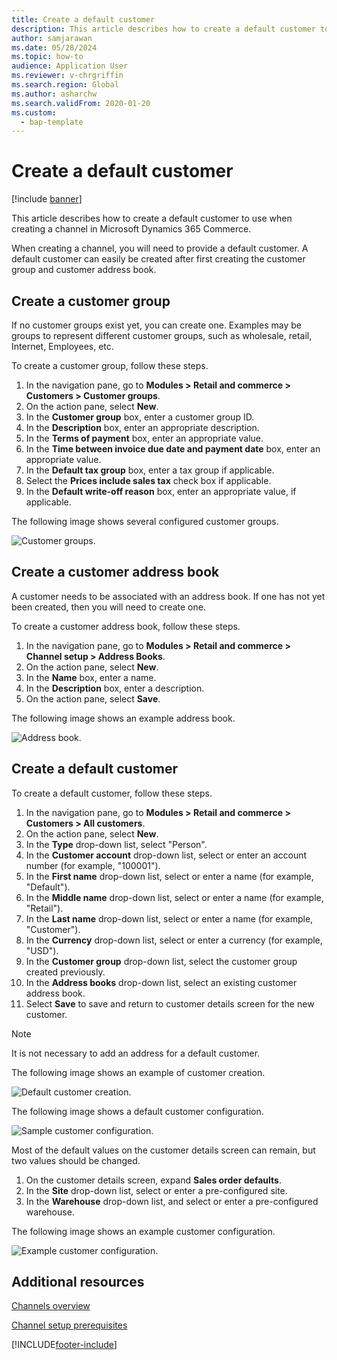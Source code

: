 ```yaml
---
title: Create a default customer
description: This article describes how to create a default customer to use when creating a channel in Microsoft Dynamics 365 Commerce.
author: samjarawan
ms.date: 05/28/2024
ms.topic: how-to
audience: Application User
ms.reviewer: v-chrgriffin
ms.search.region: Global
ms.author: asharchw
ms.search.validFrom: 2020-01-20
ms.custom: 
  - bap-template
---
```

# Create a default customer

[!include [banner](includes/banner.md)]

This article describes how to create a default customer to use when creating a channel in Microsoft Dynamics 365 Commerce.

When creating a channel, you will need to provide a default customer. A default customer can easily be created after first creating the customer group and customer address book.

## Create a customer group

If no customer groups exist yet, you can create one. Examples may be groups to represent different customer groups, such as wholesale, retail, Internet, Employees, etc.

To create a customer group, follow these steps.

1. In the navigation pane, go to **Modules \> Retail and commerce \> Customers \> Customer groups**.
1. On the action pane, select **New**.
1. In the **Customer group** box, enter a customer group ID.
1. In the **Description** box, enter an appropriate description.
1. In the **Terms of payment** box, enter an appropriate value.
1. In the **Time between invoice due date and payment date** box, enter an appropriate value.
1. In the **Default tax group** box, enter a tax group if applicable.
1. Select the **Prices include sales tax** check box if applicable.
1. In the **Default write-off reason** box, enter an appropriate value, if applicable.

The following image shows several configured customer groups.

![Customer groups.](media/customer-groups.png)

## Create a customer address book

A customer needs to be associated with an address book. If one has not yet been created, then you will need to create one.

To create a customer address book, follow these steps.

1. In the navigation pane, go to **Modules \> Retail and commerce \> Channel setup \> Address Books**.
1. On the action pane, select **New**.
1. In the **Name** box, enter a name.
1. In the **Description** box, enter a description.
1. On the action pane, select **Save**.

The following image shows an example address book.

![Address book.](media/address-book.png)

## Create a default customer

To create a default customer, follow these steps.

1. In the navigation pane, go to **Modules \> Retail and commerce \> Customers \> All customers**.
1. On the action pane, select **New**.
1. In the **Type** drop-down list, select "Person".
1. In the **Customer account** drop-down list, select or enter an account number (for example, "100001").
1. In the **First name** drop-down list, select or enter a name (for example, "Default").
1. In the **Middle name** drop-down list, select or enter a name (for example, "Retail").
1. In the **Last name** drop-down list, select or enter a name (for example, "Customer").
1. In the **Currency** drop-down list, select or enter a currency (for example, "USD").
1. In the **Customer group** drop-down list, select the customer group created previously.
1. In the **Address books**  drop-down list, select an existing customer address book.
1. Select **Save** to save and return to customer details screen for the new customer.

> [!NOTE]
> It is not necessary to add an address for a default customer.

The following image shows an example of customer creation.

![Default customer creation.](media/default-customer-creation.png)

The following image shows a default customer configuration.

![Sample customer configuration.](media/default-customer-configuration1.png)

Most of the default values on the customer details screen can remain, but two values should be changed.

1. On the customer details screen, expand **Sales order defaults**.
1. In the **Site** drop-down list, select or enter a pre-configured site.
1. In the **Warehouse** drop-down list, and select or enter a pre-configured warehouse.

The following image shows an example customer configuration.

![Example customer configuration.](media/default-customer-configuration2.png)

## Additional resources

[Channels overview](channels-overview.md)

[Channel setup prerequisites](channels-prerequisites.md)


[!INCLUDE[footer-include](../includes/footer-banner.md)]
